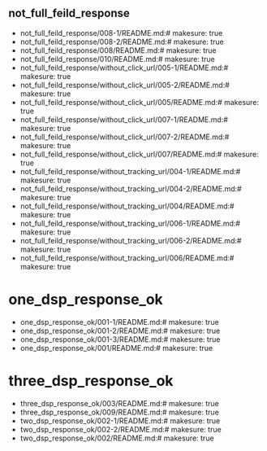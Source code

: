 ## not_full_feild_response

- not_full_feild_response/008-1/README.md:# makesure: true
- not_full_feild_response/008-2/README.md:# makesure: true
- not_full_feild_response/008/README.md:# makesure: true
- not_full_feild_response/010/README.md:# makesure: true
- not_full_feild_response/without_click_url/005-1/README.md:# makesure: true
- not_full_feild_response/without_click_url/005-2/README.md:# makesure: true
- not_full_feild_response/without_click_url/005/README.md:# makesure: true
- not_full_feild_response/without_click_url/007-1/README.md:# makesure: true
- not_full_feild_response/without_click_url/007-2/README.md:# makesure: true
- not_full_feild_response/without_click_url/007/README.md:# makesure: true
- not_full_feild_response/without_tracking_url/004-1/README.md:# makesure: true
- not_full_feild_response/without_tracking_url/004-2/README.md:# makesure: true
- not_full_feild_response/without_tracking_url/004/README.md:# makesure: true
- not_full_feild_response/without_tracking_url/006-1/README.md:# makesure: true
- not_full_feild_response/without_tracking_url/006-2/README.md:# makesure: true
- not_full_feild_response/without_tracking_url/006/README.md:# makesure: true

# one_dsp_response_ok

- one_dsp_response_ok/001-1/README.md:# makesure: true
- one_dsp_response_ok/001-2/README.md:# makesure: true
- one_dsp_response_ok/001-3/README.md:# makesure: true
- one_dsp_response_ok/001/README.md:# makesure: true

# three_dsp_response_ok

- three_dsp_response_ok/003/README.md:# makesure: true
- three_dsp_response_ok/009/README.md:# makesure: true
- two_dsp_response_ok/002-1/README.md:# makesure: true
- two_dsp_response_ok/002-2/README.md:# makesure: true
- two_dsp_response_ok/002/README.md:# makesure: true
